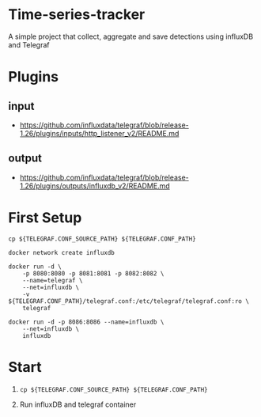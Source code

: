 # Time-series-tracker
A simple project that collect, aggregate and save detections using influxDB and Telegraf

# Plugins

## input
* https://github.com/influxdata/telegraf/blob/release-1.26/plugins/inputs/http_listener_v2/README.md

## output
* https://github.com/influxdata/telegraf/blob/release-1.26/plugins/outputs/influxdb_v2/README.md

# First Setup

```
cp ${TELEGRAF.CONF_SOURCE_PATH} ${TELEGRAF.CONF_PATH} 
```

```
docker network create influxdb
```

```
docker run -d \
	-p 8080:8080 -p 8081:8081 -p 8082:8082 \
	--name=telegraf \
    --net=influxdb \
    -v ${TELEGRAF.CONF_PATH}/telegraf.conf:/etc/telegraf/telegraf.conf:ro \
    telegraf
```
	  
```	  
docker run -d -p 8086:8086 --name=influxdb \
	--net=influxdb \
	influxdb
```

# Start

1. `cp ${TELEGRAF.CONF_SOURCE_PATH} ${TELEGRAF.CONF_PATH}`

2. Run influxDB and telegraf container
